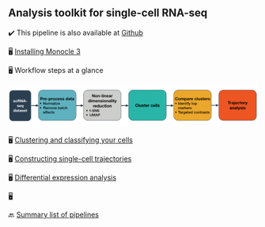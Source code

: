 ## Analysis toolkit for single-cell RNA-seq

✔️ This pipeline is also available at [Github](https://cole-trapnell-lab.github.io/monocle3/)

🖥️ [Installing Monocle 3](https://cole-trapnell-lab.github.io/monocle3/docs/installation/)

🖥️  Workflow steps at a glance

![workflow](https://github.com/RCHENLAB/dry-lab-standard/blob/main/monocle3_new_workflow.png)

🖥️ [Clustering and classifying your cells](https://cole-trapnell-lab.github.io/monocle3/docs/clustering/)

🖥️ [Constructing single-cell trajectories](https://cole-trapnell-lab.github.io/monocle3/docs/trajectories/)

🖥️ [Differential expression analysis](https://cole-trapnell-lab.github.io/monocle3/docs/differential/)

🖥️ []()



🔙 [Summary list of pipelines](https://github.com/RCHENLAB/dry-lab-standard/wiki)

